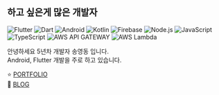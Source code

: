## 하고 싶은게 많은 개발자


 ![Flutter](https://img.shields.io/badge/Flutter-blue?logo=flutter&logoColor=white&style=flat) ![Dart](https://img.shields.io/badge/Dart-white?logo=dart&logoColor=blue&style=flat) ![Android](https://img.shields.io/badge/Android-green?logo=android&logoColor=white&style=flat) ![Kotlin](https://img.shields.io/badge/kotlin-purple?logo=kotlin&logoColor=white&style=flat) ![Firebase](https://img.shields.io/badge/firebase-yellow?logo=firebase&logoColor=white&style=flat)  ![Node.js](https://img.shields.io/badge/Node.js-green?logo=node.js&logoColor=white&style=flat) ![JavaScript](https://img.shields.io/badge/JavaScript-yellow?logo=javascript&logoColor=white&style=flat) ![TypeScript](https://img.shields.io/badge/TypeScript-blue?logo=typescript&logoColor=white&style=flat) ![AWS API GATEWAY](https://img.shields.io/badge/aws%20api%20gateway-lightgrey?logo=amazonapigateway&logoColor=white&style=flat) ![AWS Lambda](https://img.shields.io/badge/aws%20lambda-blueviolet?logo=awslambda&logoColor=white&style=flat)

안녕하세요 5년차 개발자 송영동 입니다.
</br>
Android, Flutter 개발을 주로 하고 있습니다.

⭐️ [PORTFOLIO](https://massive-notify-d2b.notion.site/35c9e9efa5f34ed5957bc70d9985e387)
</br>
🌈 [BLOG](https://yd-developer.tistory.com/)



